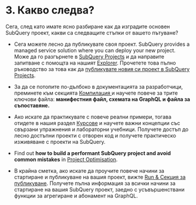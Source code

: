 # 3. Какво следва?

Сега, след като имате ясно разбиране как да изградите основен SubQuery проект, какви са следващите стъпки от вашето пътуване?

- Сега можете лесно да публикувате своя проект. SubQuery provides a managed service solution where you can deploy your new project. Може да го разгърнете в [SubQuery Projects](https://project.subquery.network) и да направите запитване с помощта на нашият [Explorer](https://explorer.subquery.network). Прочетете това пълно ръководство за това как да [публикувате новия си проект в SubQuery Projects](../../run_publish/publish.md).

- За да се потопите по-дълбоко в документацията за разработчици, преминете към секцията [Компилация ](../../build/introduction.md) и научете повече за трите ключови файла: **манифестния файл, схемата на GraphQL и файла за съпоставяне.**

- Ако искате да практикувате с повече реални примери, тогава отидете в нашия раздел [Курсове](../academy/herocourse/welcome.md) и научете важни концепции със свързани упражнения и лабораторни учебници. Получете достъп до лесно достъпни проекти с отворен код и получете практическо изживяване с проекти на SubQuery.

- Find out **how to build a performant SubQuery project and avoid common mistakes** in [Project Optimisation](../build/optimisation.md).

- В крайна сметка, ако искате да проучите повече начини за стартиране и публикуване на вашия проект, вижте [Run & Секция за публикуване](../../run_publish/run.md). Получете пълна информация за всички начини за стартиране на вашия SubQuery проект, заедно с усъвършенствани функции за агрегиране и абонамент на GraphQL.
